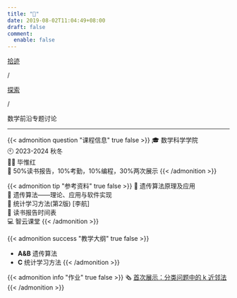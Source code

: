 ```yaml
---
title: "🏫"
date: 2019-08-02T11:04:49+08:00
draft: false
comment:
  enable: false
---
```


<div class="nav-tab">
  <a href="../../../cages"><p class="not">拾迹</p></a><p class="not">/</p>
  <a href="../"><p class="not">探索</p></a>
  <p class="now">/</p><p class="now">数学前沿专题讨论</p>
</div>

---

{{< admonition question "课程信息" true false >}}
🎓 数学科学学院<br>
🕙 2023-2024 秋冬<br>
🧑‍🏫 毕惟红<br>
📝 50%读书报告，10%考勤，10%编程，30%两次展示
{{< /admonition >}}

{{< admonition tip "参考资料" true false >}}
📓 遗传算法原理及应用<br>
📓 遗传算法——理论、应用与软件实现<br>
📓 统计学习方法(第2版) [李航]<br>
📑 读书报告时间表<br>
💻 智云课堂
{{< /admonition >}}

{{< admonition success "教学大纲" true false >}}
- **A&B** 遗传算法
- **C** 统计学习方法
{{< /admonition >}}

{{< admonition info "作业" true false >}}
🗞️ [首次展示：分类问题中的 k 近邻法](../../../qianyan)
{{< /admonition >}}
